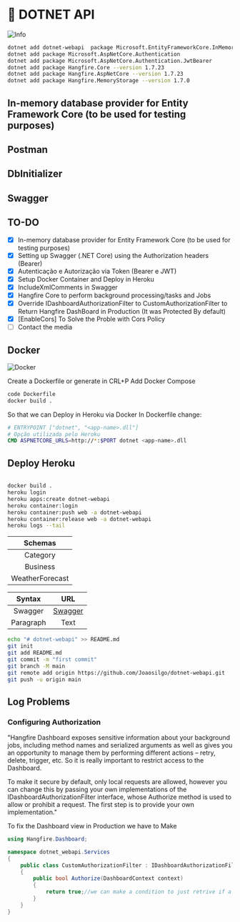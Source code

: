 # 🌮 DOTNET API

![Info](https://images.unsplash.com/photo-1623282033815-40b05d96c903?ixid=MnwyMjIwNDh8MHwxfGNvbGxlY3Rpb258MXwzY1hKR09YdkpZOHx8fHx8Mnx8MTYyNDEyMzM5MQ&ixlib=rb-1.2.1)

````bash
dotnet add dotnet-webapi  package Microsoft.EntityFrameworkCore.InMemory --version 5.0.6
dotnet add package Microsoft.AspNetCore.Authentication
dotnet add package Microsoft.AspNetCore.Authentication.JwtBearer
dotnet add package Hangfire.Core --version 1.7.23
dotnet add package Hangfire.AspNetCore --version 1.7.23
dotnet add package Hangfire.MemoryStorage --version 1.7.0


````

## In-memory database provider for Entity Framework Core (to be used for testing purposes)

## Postman

## DbInitializer

## Swagger

## TO-DO

- [x] In-memory database provider for Entity Framework Core (to be used for testing purposes)
- [x] Setting up Swagger (.NET Core) using the Authorization headers (Bearer)
- [x] Autenticação e Autorização via Token (Bearer e JWT)
- [x] Setup Docker Container and Deploy in Heroku
- [x] IncludeXmlComments in Swagger
- [x] Hangfire Core to perform background processing/tasks and Jobs
- [x] Override IDashboardAuthorizationFilter to CustomAuthorizationFilter to Return Hangfire DashBoard in Production (It was Protected By default)
- [x] [EnableCors] To Solve the Proble with Cors Policy
- [ ] Contact the media
  
## Docker

![Docker](https://images.unsplash.com/photo-1520218750893-2be45c7cbf63?crop=entropy&cs=tinysrgb&fit=max&fm=jpg&ixid=MnwyMjIwNDh8MHwxfGNvbGxlY3Rpb258MXwzY1hKR09YdkpZOHx8fHx8Mnx8MTYyNDEyMzc0NQ&ixlib=rb-1.2.1&q=80&w=400)

Create a Dockerfile or generate in CRL+P Add Docker Compose

````bash
code Dockerfile
docker build .

````

So that we can Deploy in Heroku via Docker
In Dockerfile change:

````Dockerfile
# ENTRYPOINT ["dotnet", "<app-name>.dll"]
# Opção utilizada pelo Heroku
CMD ASPNETCORE_URLS=http://*:$PORT dotnet <app-name>.dll
````

## Deploy Heroku

````bash

docker build .
heroku login
heroku apps:create dotnet-webapi
heroku container:login
heroku container:push web -a dotnet-webapi
heroku container:release web -a dotnet-webapi
heroku logs --tail
````

|     Schemas     |
| :-------------: |
|    Category     |
|    Business     |
| WeatherForecast |

|  Syntax   |                    URL                     |
| :-------: | :----------------------------------------: |
|  Swagger  | [Swagger](https://localhost:5001/swagger/) |
| Paragraph |                    Text                    |

````bash
echo "# dotnet-webapi" >> README.md
git init
git add README.md
git commit -m "first commit"
git branch -M main
git remote add origin https://github.com/Joaosilgo/dotnet-webapi.git
git push -u origin main

````

## Log Problems

### Configuring Authorization

"Hangfire Dashboard exposes sensitive information about your background jobs, including method names and serialized arguments as well as gives you an opportunity to manage them by performing different actions – retry, delete, trigger, etc. So it is really important to restrict access to the Dashboard.

To make it secure by default, only local requests are allowed, however you can change this by passing your own implementations of the IDashboardAuthorizationFilter interface, whose Authorize method is used to allow or prohibit a request. The first step is to provide your own implementation."

To fix the Dashboard view in Production we have to Make  

````C#
using Hangfire.Dashboard;

namespace dotnet_webapi.Services
{
    public class CustomAuthorizationFilter : IDashboardAuthorizationFilter
    {
        public bool Authorize(DashboardContext context)
        {
            return true;//we can make a condition to just retrive if a certain User/Role is Logged 
        }
    }
}
````
